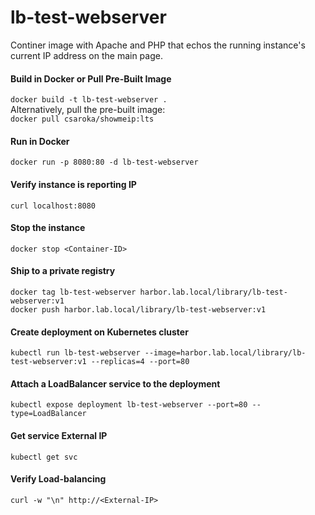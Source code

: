 # lb-test-webserver

Continer image with Apache and PHP that echos the running instance's current IP address on the main page.

#### Build in Docker or Pull Pre-Built Image
`docker build -t lb-test-webserver .` \
Alternatively, pull the pre-built image: \
`docker pull csaroka/showmeip:lts`

#### Run in Docker
`docker run -p 8080:80 -d lb-test-webserver`

#### Verify instance is reporting IP
`curl localhost:8080`

#### Stop the instance
`docker stop <Container-ID>`

#### Ship to a private registry
`docker tag lb-test-webserver harbor.lab.local/library/lb-test-webserver:v1` \
`docker push harbor.lab.local/library/lb-test-webserver:v1`

#### Create deployment on Kubernetes cluster
`kubectl run lb-test-webserver --image=harbor.lab.local/library/lb-test-webserver:v1 --replicas=4 --port=80`

#### Attach a LoadBalancer service to the deployment
`kubectl expose deployment lb-test-webserver --port=80 --type=LoadBalancer`

#### Get service External IP
`kubectl get svc`

#### Verify Load-balancing
`curl -w "\n" http://<External-IP>`
